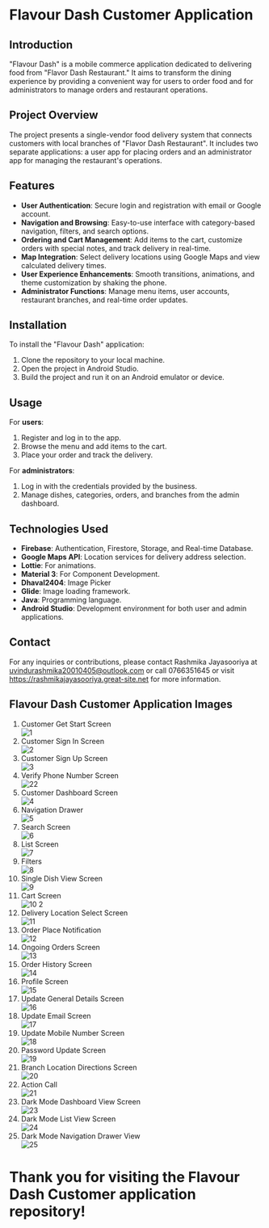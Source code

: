 # Flavour Dash Customer Application

## Introduction
"Flavour Dash" is a mobile commerce application dedicated to delivering food from "Flavor Dash Restaurant." It aims to transform the dining experience by providing a convenient way for users to order food and for administrators to manage orders and restaurant operations.

## Project Overview
The project presents a single-vendor food delivery system that connects customers with local branches of "Flavor Dash Restaurant". It includes two separate applications: a user app for placing orders and an administrator app for managing the restaurant's operations.

## Features
- **User Authentication**: Secure login and registration with email or Google account.
- **Navigation and Browsing**: Easy-to-use interface with category-based navigation, filters, and search options.
- **Ordering and Cart Management**: Add items to the cart, customize orders with special notes, and track delivery in real-time.
- **Map Integration**: Select delivery locations using Google Maps and view calculated delivery times.
- **User Experience Enhancements**: Smooth transitions, animations, and theme customization by shaking the phone.
- **Administrator Functions**: Manage menu items, user accounts, restaurant branches, and real-time order updates.

## Installation
To install the "Flavour Dash" application:
1. Clone the repository to your local machine.
2. Open the project in Android Studio.
3. Build the project and run it on an Android emulator or device.

## Usage
For **users**:
1. Register and log in to the app.
2. Browse the menu and add items to the cart.
3. Place your order and track the delivery.

For **administrators**:
1. Log in with the credentials provided by the business.
2. Manage dishes, categories, orders, and branches from the admin dashboard.

## Technologies Used
- **Firebase**: Authentication, Firestore, Storage, and Real-time Database.
- **Google Maps API**: Location services for delivery address selection.
- **Lottie**: For animations.
- **Material 3**: For Component Development.
- **Dhaval2404**: Image Picker
- **Glide**: Image loading framework.
- **Java**: Programming language.
- **Android Studio**: Development environment for both user and admin applications.

## Contact
For any inquiries or contributions, please contact Rashmika Jayasooriya at uvindurashmika20010405@outlook.com or call 0766351645 or visit https://rashmikajayasooriya.great-site.net for more information.

## Flavour Dash Customer Application Images

1) Customer Get Start Screen </br>
![1](https://github.com/RashmikaJayasooriya/Flavour-Dash-Android-Customer-Application/assets/129141186/4d184116-6855-493d-86c9-a8ea1e63557a)
2) Customer Sign In Screen </br>
![2](https://github.com/RashmikaJayasooriya/Flavour-Dash-Android-Customer-Application/assets/129141186/ba06e2f3-b27e-40db-be73-a88e9f11ad12)
3) Customer Sign Up Screen </br>
![3](https://github.com/RashmikaJayasooriya/Flavour-Dash-Android-Customer-Application/assets/129141186/e56e726c-0b4a-41bf-8eba-49be5d5a7536)
4) Verify Phone Number Screen </br>
![22](https://github.com/RashmikaJayasooriya/Flavour-Dash-Android-Customer-Application/assets/129141186/92c64fb7-b035-4f97-b9df-7f464af59206)
5) Customer Dashboard Screen </br>
![4](https://github.com/RashmikaJayasooriya/Flavour-Dash-Android-Customer-Application/assets/129141186/8004735f-81c4-4bc4-ae0d-1e3c211c481a)
6) Navigation Drawer </br>
![5](https://github.com/RashmikaJayasooriya/Flavour-Dash-Android-Customer-Application/assets/129141186/d580cf63-f288-4736-b01e-aa35dfc4b4f8)
7) Search Screen </br>
![6](https://github.com/RashmikaJayasooriya/Flavour-Dash-Android-Customer-Application/assets/129141186/3188dda8-e0a4-4c88-9945-49bf0d4d1c18)
8) List Screen </br>
![7](https://github.com/RashmikaJayasooriya/Flavour-Dash-Android-Customer-Application/assets/129141186/231aa6cc-ab7f-4023-9a11-6888e847df83)
9) Filters </br>
![8](https://github.com/RashmikaJayasooriya/Flavour-Dash-Android-Customer-Application/assets/129141186/87ddce51-21a5-489d-8af4-bc230f4cb559)
10) Single Dish View Screen </br>
![9](https://github.com/RashmikaJayasooriya/Flavour-Dash-Android-Customer-Application/assets/129141186/cd34ff21-f7a8-4561-a2b5-1ad4e8a5133b)
11) Cart Screen </br>
![10 2](https://github.com/RashmikaJayasooriya/Flavour-Dash-Android-Customer-Application/assets/129141186/cdd633c2-d642-4dd0-9f12-688e3d948027)
12) Delivery Location Select Screen </br>
![11](https://github.com/RashmikaJayasooriya/Flavour-Dash-Android-Customer-Application/assets/129141186/8bc8fe6b-6dcc-41d6-81e1-e8eb8583f79f)
13) Order Place Notification </br>
![12](https://github.com/RashmikaJayasooriya/Flavour-Dash-Android-Customer-Application/assets/129141186/1c0b33e7-d856-43d0-adea-385811d2d938)
14) Ongoing Orders Screen </br>
![13](https://github.com/RashmikaJayasooriya/Flavour-Dash-Android-Customer-Application/assets/129141186/25da6c00-d66e-4708-9d8b-fa445c04a763)
15) Order History Screen </br>
![14](https://github.com/RashmikaJayasooriya/Flavour-Dash-Android-Customer-Application/assets/129141186/77859f2a-d477-438d-a9c3-4d77878adaf9)
16) Profile Screen </br>
![15](https://github.com/RashmikaJayasooriya/Flavour-Dash-Android-Customer-Application/assets/129141186/4b635fd6-f606-45cd-a4a3-f50d12bfeabd)
17) Update General Details Screen </br>
![16](https://github.com/RashmikaJayasooriya/Flavour-Dash-Android-Customer-Application/assets/129141186/9fd7da4b-7c95-4a85-8e10-977baa388e7b)
18) Update Email Screen </br>
![17](https://github.com/RashmikaJayasooriya/Flavour-Dash-Android-Customer-Application/assets/129141186/2d3b0cc7-2d61-4ef7-a831-7542002ead96)
19) Update Mobile Number Screen </br>
![18](https://github.com/RashmikaJayasooriya/Flavour-Dash-Android-Customer-Application/assets/129141186/72e84202-3bbb-4188-936e-33b7acb1336e)
20) Password Update Screen </br>
![19](https://github.com/RashmikaJayasooriya/Flavour-Dash-Android-Customer-Application/assets/129141186/7ab28ffe-0837-43be-a08e-807fc748be68)
21) Branch Location Directions Screen </br>
![20](https://github.com/RashmikaJayasooriya/Flavour-Dash-Android-Customer-Application/assets/129141186/6e6591d6-74a1-4f7f-80bb-d9480044307a)
22) Action Call </br>
![21](https://github.com/RashmikaJayasooriya/Flavour-Dash-Android-Customer-Application/assets/129141186/1485b36b-a179-41a8-83d8-e81e09c5d338)
23) Dark Mode Dashboard View Screen </br>
![23](https://github.com/RashmikaJayasooriya/Flavour-Dash-Android-Customer-Application/assets/129141186/288b3d24-bd28-4255-a25f-a6cc759b4c58)
24) Dark Mode List View Screen </br>
![24](https://github.com/RashmikaJayasooriya/Flavour-Dash-Android-Customer-Application/assets/129141186/be44f30e-e3cc-4668-ac19-921a3a077951)
25) Dark Mode Navigation Drawer View </br>
![25](https://github.com/RashmikaJayasooriya/Flavour-Dash-Android-Customer-Application/assets/129141186/cdceb05d-6948-4b73-bda1-176b2fa052c8)

# Thank you for visiting the Flavour Dash Customer application repository!
